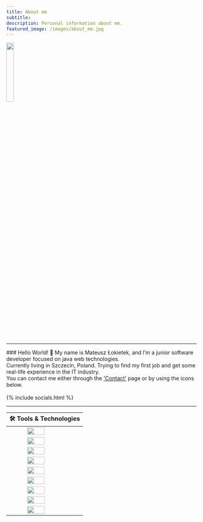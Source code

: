 ```yaml
---
title: About me
subtitle: 
description: Personal information about me.
featured_image: /images/about_me.jpg
---
```


<img src="{{site.baseurl}}/images/logo.png" style=" width: 20%;">
<hr>
### Hello World! 👋
My name is Mateusz Łokietek, and I’m a junior software developer focused on java web technologies. <br>
Currently living in Szczecin, Poland. Trying to find my first job and get some real-life experience in the IT industry. <br> 
You can contact me either through the <a href="/contact/">'Contact'</a> page or by using the icons below.<br/><br/>
{% include socials.html %}
<hr>

| 🛠️ Tools & Technologies                                                                                                                |
|-----------------------                                                                                                                 |  
| <img src="https://img.shields.io/badge/OS-Ubuntu-informational?style=flat&logo=linux&logoColor=white&color=DAA520" style="display: block; margin-left: auto; margin-right: auto; width: 50%;" >|  
| <img src="https://img.shields.io/badge/Editor-IntelliJ_IDEA-informational?style=flat&logo=intellij-idea&logoColor=white&color=DAA520" style="display: block; margin-left: auto; margin-right: auto; width: 50%;" >|  
| <img src="https://img.shields.io/badge/Code-Java8-informational?style=flat&logo=java&logoColor=white&color=DAA520" style="display: block; margin-left: auto; margin-right: auto; width: 50%;" >|
| <img src="https://img.shields.io/badge/Database-PostgreSQL-informational?style=flat&logo=postgresql&logoColor=white&color=DAA520" style="display: block; margin-left: auto; margin-right: auto; width: 50%;" >|
| <img src="https://img.shields.io/badge/Unit_Testing-JUnit5-informational?style=flat&logo=dev.to&logoColor=white&color=DAA520" style="display: block; margin-left: auto; margin-right: auto; width: 50%;" >|
| <img src="https://img.shields.io/badge/Unit_Testing-Mockito-informational?style=flat&logo=dev.to&logoColor=white&color=DAA520" style="display: block; margin-left: auto; margin-right: auto; width: 50%;" >|
| <img src="https://img.shields.io/badge/Project_Management-Maven-informational?style=flat&logo=apache-maven&logoColor=white&color=DAA520" style="display: block; margin-left: auto; margin-right: auto; width: 50%;" >|
| <img src="https://img.shields.io/badge/Version_Control-Git-informational?style=flat&logo=git&logoColor=white&color=DAA520" style="display: block; margin-left: auto; margin-right: auto; width: 50%;" >|
| <img src="https://img.shields.io/badge/Desktop_GUI-Swing-informational?style=flat&logo=java&logoColor=white&color=DAA520" style="display: block; margin-left: auto; margin-right: auto; width: 50%;" >|